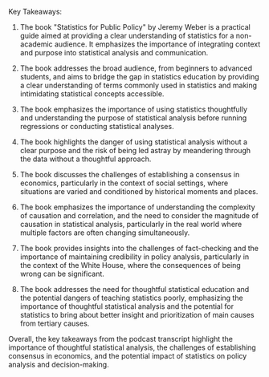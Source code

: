 Key Takeaways:

1. The book "Statistics for Public Policy" by Jeremy Weber is a practical guide aimed at providing a clear understanding of statistics for a non-academic audience. It emphasizes the importance of integrating context and purpose into statistical analysis and communication.

2. The book addresses the broad audience, from beginners to advanced students, and aims to bridge the gap in statistics education by providing a clear understanding of terms commonly used in statistics and making intimidating statistical concepts accessible.

3. The book emphasizes the importance of using statistics thoughtfully and understanding the purpose of statistical analysis before running regressions or conducting statistical analyses.

4. The book highlights the danger of using statistical analysis without a clear purpose and the risk of being led astray by meandering through the data without a thoughtful approach.

5. The book discusses the challenges of establishing a consensus in economics, particularly in the context of social settings, where situations are varied and conditioned by historical moments and places.

6. The book emphasizes the importance of understanding the complexity of causation and correlation, and the need to consider the magnitude of causation in statistical analysis, particularly in the real world where multiple factors are often changing simultaneously.

7. The book provides insights into the challenges of fact-checking and the importance of maintaining credibility in policy analysis, particularly in the context of the White House, where the consequences of being wrong can be significant.

8. The book addresses the need for thoughtful statistical education and the potential dangers of teaching statistics poorly, emphasizing the importance of thoughtful statistical analysis and the potential for statistics to bring about better insight and prioritization of main causes from tertiary causes.

Overall, the key takeaways from the podcast transcript highlight the importance of thoughtful statistical analysis, the challenges of establishing consensus in economics, and the potential impact of statistics on policy analysis and decision-making.